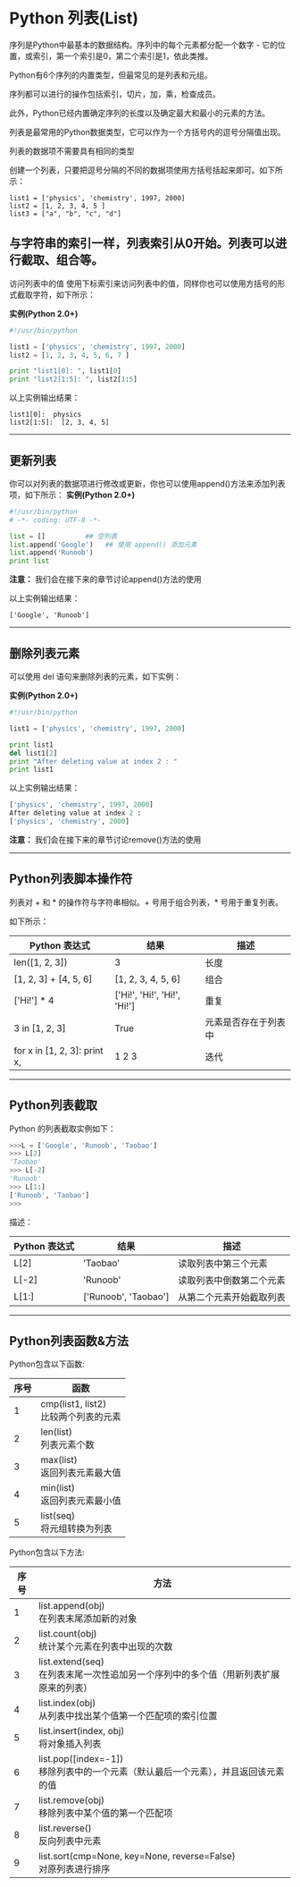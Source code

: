 # Python 列表(List)
序列是Python中最基本的数据结构。序列中的每个元素都分配一个数字 - 它的位置，或索引，第一个索引是0，第二个索引是1，依此类推。

Python有6个序列的内置类型，但最常见的是列表和元组。

序列都可以进行的操作包括索引，切片，加，乘，检查成员。

此外，Python已经内置确定序列的长度以及确定最大和最小的元素的方法。

列表是最常用的Python数据类型，它可以作为一个方括号内的逗号分隔值出现。

列表的数据项不需要具有相同的类型

创建一个列表，只要把逗号分隔的不同的数据项使用方括号括起来即可。如下所示：
```PY
list1 = ['physics', 'chemistry', 1997, 2000]
list2 = [1, 2, 3, 4, 5 ]
list3 = ["a", "b", "c", "d"]
```
与字符串的索引一样，列表索引从0开始。列表可以进行截取、组合等。
---
访问列表中的值
使用下标索引来访问列表中的值，同样你也可以使用方括号的形式截取字符，如下所示：

**实例(Python 2.0+)**
```py
#!/usr/bin/python

list1 = ['physics', 'chemistry', 1997, 2000]
list2 = [1, 2, 3, 4, 5, 6, 7 ]

print "list1[0]: ", list1[0]
print "list2[1:5]: ", list2[1:5]
```
以上实例输出结果：
```
list1[0]:  physics
list2[1:5]:  [2, 3, 4, 5]
```
---
## 更新列表
你可以对列表的数据项进行修改或更新，你也可以使用append()方法来添加列表项，如下所示：
**实例(Python 2.0+)**
```py
#!/usr/bin/python
# -*- coding: UTF-8 -*-

list = []          ## 空列表
list.append('Google')   ## 使用 append() 添加元素
list.append('Runoob')
print list
```
**注意：** 我们会在接下来的章节讨论append()方法的使用

以上实例输出结果：
```
['Google', 'Runoob']
```
---

## 删除列表元素
可以使用 del 语句来删除列表的元素，如下实例：

**实例(Python 2.0+)**
```py
#!/usr/bin/python

list1 = ['physics', 'chemistry', 1997, 2000]

print list1
del list1[2]
print "After deleting value at index 2 : "
print list1
```
以上实例输出结果：
```py
['physics', 'chemistry', 1997, 2000]
After deleting value at index 2 :
['physics', 'chemistry', 2000]
```
**注意：** 我们会在接下来的章节讨论remove()方法的使用

---

## Python列表脚本操作符
列表对 + 和 \* 的操作符与字符串相似。+ 号用于组合列表，\* 号用于重复列表。

如下所示：

Python 表达式|结果|描述
-|-|-
len([1, 2, 3])|3|长度
[1, 2, 3] + [4, 5, 6]|[1, 2, 3, 4, 5, 6]|组合
['Hi!'] * 4|['Hi!', 'Hi!', 'Hi!', 'Hi!']|重复
3 in [1, 2, 3]|True|元素是否存在于列表中
for x in [1, 2, 3]: print x,|1 2 3|迭代

---
## Python列表截取
Python 的列表截取实例如下：
```py
>>>L = ['Google', 'Runoob', 'Taobao']
>>> L[2]
'Taobao'
>>> L[-2]
'Runoob'
>>> L[1:]
['Runoob', 'Taobao']
>>>
```
描述：

Python 表达式|结果|描述
-|-|-
L[2]|'Taobao'|读取列表中第三个元素
L[-2]|'Runoob'|读取列表中倒数第二个元素
L[1:]|['Runoob', 'Taobao']|从第二个元素开始截取列表

---

## Python列表函数&方法
Python包含以下函数:

序号|函数
-|-
1|cmp(list1, list2) <br> 比较两个列表的元素
2|len(list) <br> 列表元素个数
3|max(list) <br> 返回列表元素最大值
4|min(list) <br> 返回列表元素最小值
5|list(seq) <br> 将元组转换为列表

Python包含以下方法:

序号|方法
-|-
1|list.append(obj) <br> 在列表末尾添加新的对象
2|list.count(obj) <br> 统计某个元素在列表中出现的次数
3|list.extend(seq) <br> 在列表末尾一次性追加另一个序列中的多个值（用新列表扩展原来的列表）
4|list.index(obj) <br> 从列表中找出某个值第一个匹配项的索引位置
5|list.insert(index, obj) <br> 将对象插入列表
6|list.pop([index=-1]) <br> 移除列表中的一个元素（默认最后一个元素），并且返回该元素的值
7|list.remove(obj) <br> 移除列表中某个值的第一个匹配项
8|list.reverse() <br> 反向列表中元素
9|list.sort(cmp=None, key=None, reverse=False) <br> 对原列表进行排序
